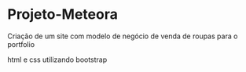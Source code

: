 # Projeto-Meteora
Criação de um site com modelo de negócio de venda de roupas para o portfolio

html e css utilizando bootstrap

